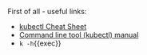 First of all - useful links:
- [kubectl Cheat Sheet](https://kubernetes.io/docs/reference/kubectl/cheatsheet/)
- [Command line tool (kubectl) manual](https://kubernetes.io/docs/reference/kubectl/)
- ``k -h``{{exec}}
